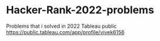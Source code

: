 # Hacker-Rank-2022-problems
Problems that i solved in 2022
Tableau public      https://public.tableau.com/app/profile/vivek6156
